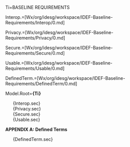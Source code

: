 Ti=BASELINE REQUIREMENTS

Interop.=[Wx/org/idesg/workspace/IDEF-Baseline-Requirements/Interop/0.md]

Privacy.=[Wx/org/idesg/workspace/IDEF-Baseline-Requirements/Privacy/0.md]

Secure.=[Wx/org/idesg/workspace/IDEF-Baseline-Requirements/Secure/0.md]

Usable.=[Wx/org/idesg/workspace/IDEF-Baseline-Requirements/Usable/0.md]

DefinedTerm.=[Wx/org/idesg/workspace/IDEF-Baseline-Requirements/DefinedTerm/0.md]


Model.Root=<b>{Ti}</b><ul type=none><li>{Interop.sec}<li>{Privacy.sec}<li>{Secure.sec}<li>{Usable.sec}</ul><b>APPENDIX A: Defined Terms</b><br><ul type=none><li>{DefinedTerm.sec}</ul>